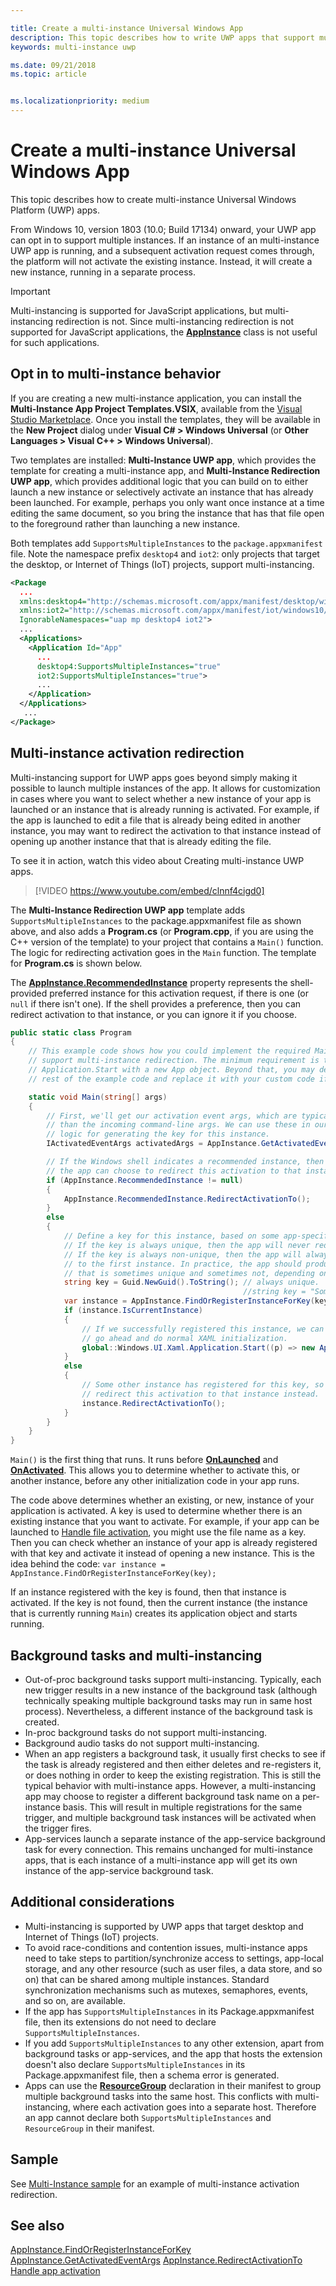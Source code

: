 ```yaml
---

title: Create a multi-instance Universal Windows App
description: This topic describes how to write UWP apps that support multi-instancing.
keywords: multi-instance uwp

ms.date: 09/21/2018
ms.topic: article


ms.localizationpriority: medium
---
```

# Create a multi-instance Universal Windows App

This topic describes how to create multi-instance Universal Windows Platform (UWP) apps.

From Windows 10, version 1803 (10.0; Build 17134) onward, your UWP app can opt in to support multiple instances. If an instance of an multi-instance UWP app is running, and a subsequent activation request comes through, the platform will not activate the existing instance. Instead, it will create a new instance, running in a separate process.

> [!IMPORTANT]
> Multi-instancing is supported for JavaScript applications, but multi-instancing redirection is not. Since multi-instancing redirection is not supported for JavaScript applications, the [**AppInstance**](/uwp/api/windows.applicationmodel.appinstance) class is not useful for such applications.

## Opt in to multi-instance behavior

If you are creating a new multi-instance application, you can install the **Multi-Instance App Project Templates.VSIX**, available from the [Visual Studio Marketplace](https://aka.ms/E2nzbv). Once you install the templates, they will be available in the **New Project** dialog under **Visual C# > Windows Universal** (or **Other Languages > Visual C++ > Windows Universal**).

Two templates are installed: **Multi-Instance UWP app**, which provides the template for creating a multi-instance app, and **Multi-Instance Redirection UWP app**, which provides additional logic that you can build on to either launch a new instance or selectively activate an instance that has already been launched. For example, perhaps you only want once instance at a time editing the same document, so you bring the instance that has that file open to the foreground rather than launching a new instance.

Both templates add `SupportsMultipleInstances` to the `package.appxmanifest` file. Note the namespace prefix `desktop4` and `iot2`: only projects that target the desktop, or Internet of Things (IoT) projects, support multi-instancing.

```xml
<Package
  ...
  xmlns:desktop4="http://schemas.microsoft.com/appx/manifest/desktop/windows10/4"
  xmlns:iot2="http://schemas.microsoft.com/appx/manifest/iot/windows10/2"  
  IgnorableNamespaces="uap mp desktop4 iot2">
  ...
  <Applications>
    <Application Id="App"
      ...
      desktop4:SupportsMultipleInstances="true"
	  iot2:SupportsMultipleInstances="true">
      ...
    </Application>
  </Applications>
   ...
</Package>
```

## Multi-instance activation redirection

 Multi-instancing support for UWP apps goes beyond simply making it possible to launch multiple instances of the app. It allows for customization in cases where you want to select whether a new instance of your app is launched or an instance that is already running is activated. For example, if the app is launched to edit a file that is already being edited in another instance, you may want to redirect the activation to that instance instead of opening up another instance that  that is already editing the file.

To see it in action, watch this video about Creating multi-instance UWP apps.

> [!VIDEO https://www.youtube.com/embed/clnnf4cigd0]

The **Multi-Instance Redirection UWP app** template adds `SupportsMultipleInstances` to the package.appxmanifest file as shown above, and also adds a **Program.cs** (or **Program.cpp**, if you are using the C++ version of the template) to your project that contains a `Main()` function. The logic for redirecting activation goes in the `Main` function. The template for **Program.cs** is shown below.

The [**AppInstance.RecommendedInstance**](/uwp/api/windows.applicationmodel.appinstance.recommendedinstance) property represents the shell-provided preferred instance for this activation request, if there is one (or `null` if there isn't one). If the shell provides a preference, then you can redirect activation to that instance, or you can ignore it if you choose.

``` csharp
public static class Program
{
    // This example code shows how you could implement the required Main method to
    // support multi-instance redirection. The minimum requirement is to call
    // Application.Start with a new App object. Beyond that, you may delete the
    // rest of the example code and replace it with your custom code if you wish.

    static void Main(string[] args)
    {
        // First, we'll get our activation event args, which are typically richer
        // than the incoming command-line args. We can use these in our app-defined
        // logic for generating the key for this instance.
        IActivatedEventArgs activatedArgs = AppInstance.GetActivatedEventArgs();

        // If the Windows shell indicates a recommended instance, then
        // the app can choose to redirect this activation to that instance instead.
        if (AppInstance.RecommendedInstance != null)
        {
            AppInstance.RecommendedInstance.RedirectActivationTo();
        }
        else
        {
            // Define a key for this instance, based on some app-specific logic.
            // If the key is always unique, then the app will never redirect.
            // If the key is always non-unique, then the app will always redirect
            // to the first instance. In practice, the app should produce a key
            // that is sometimes unique and sometimes not, depending on its own needs.
            string key = Guid.NewGuid().ToString(); // always unique.
                                                    //string key = "Some-App-Defined-Key"; // never unique.
            var instance = AppInstance.FindOrRegisterInstanceForKey(key);
            if (instance.IsCurrentInstance)
            {
                // If we successfully registered this instance, we can now just
                // go ahead and do normal XAML initialization.
                global::Windows.UI.Xaml.Application.Start((p) => new App());
            }
            else
            {
                // Some other instance has registered for this key, so we'll 
                // redirect this activation to that instance instead.
                instance.RedirectActivationTo();
            }
        }
    }
}
```

`Main()` is the first thing that runs. It runs before [**OnLaunched**](https://docs.microsoft.com/uwp/api/windows.ui.xaml.application#Windows_UI_Xaml_Application_OnLaunched_Windows_ApplicationModel_Activation_LaunchActivatedEventArgs_) and [**OnActivated**](https://docs.microsoft.com/uwp/api/windows.ui.xaml.application#Windows_UI_Xaml_Application_OnActivated_Windows_ApplicationModel_Activation_IActivatedEventArgs_). This allows you to determine whether to activate this, or another instance, before any other initialization code in your app runs.

The code above determines whether an existing, or new, instance of your application is activated. A key is used to determine whether there is an existing instance that you want to activate. For example, if your app can be launched to [Handle file activation](https://docs.microsoft.com/en-us/windows/uwp/launch-resume/handle-file-activation), you might use the file name as a key. Then you can check whether an instance of your app is already registered with that key and activate it instead of opening a new instance. This is the idea behind the code: `var instance = AppInstance.FindOrRegisterInstanceForKey(key);`

If an instance registered with the key is found, then that instance is activated. If the key is not found, then the current instance (the instance that is currently running `Main`) creates its application object  and starts running.

## Background tasks and multi-instancing

- Out-of-proc background tasks support multi-instancing. Typically, each new trigger results in a new instance of the background task (although technically speaking multiple background tasks may run in same host process). Nevertheless, a different instance of the background task is created.
- In-proc background tasks do not support multi-instancing.
- Background audio tasks do not support multi-instancing.
- When an app registers a background task, it usually first checks to see if the task is already registered and then either deletes and re-registers it, or does nothing in order to keep the existing registration. This is still the typical behavior with multi-instance apps. However, a multi-instancing app may choose to register a different background task name on a per-instance basis. This will result in multiple registrations for the same trigger, and multiple background task instances will be activated when the trigger fires.
- App-services launch a separate instance of the app-service background task for every connection. This remains unchanged for multi-instance apps, that is each instance of a multi-instance app will get its own instance of the  app-service background task. 

## Additional considerations

- Multi-instancing is supported by UWP apps that target desktop and Internet of Things (IoT) projects.
- To avoid race-conditions and contention issues, multi-instance apps need to take steps to partition/synchronize access to settings, app-local storage, and any other resource (such as user files, a data store, and so on) that can be shared among multiple instances. Standard synchronization mechanisms such as mutexes, semaphores, events, and so on, are available.
- If the app has `SupportsMultipleInstances` in its Package.appxmanifest file, then its extensions do not need to declare `SupportsMultipleInstances`. 
- If you add `SupportsMultipleInstances` to any other extension, apart from background tasks or app-services, and the app that hosts the extension doesn't also declare `SupportsMultipleInstances` in its Package.appxmanifest file, then a schema error is generated.
- Apps can use the [**ResourceGroup**](https://docs.microsoft.com/windows/uwp/launch-resume/declare-background-tasks-in-the-application-manifest) declaration in their manifest to group multiple background tasks into the same host. This conflicts with multi-instancing, where each activation goes into a separate host. Therefore an app cannot declare both `SupportsMultipleInstances` and `ResourceGroup` in their manifest.

## Sample

See [Multi-Instance sample](https://aka.ms/Kcrqst) for an example of multi-instance activation redirection.

## See also

[AppInstance.FindOrRegisterInstanceForKey](https://docs.microsoft.com/uwp/api/windows.applicationmodel.appinstance#Windows_ApplicationModel_AppInstance_FindOrRegisterInstanceForKey_System_String_)
[AppInstance.GetActivatedEventArgs](https://docs.microsoft.com/uwp/api/windows.applicationmodel.appinstance#Windows_ApplicationModel_AppInstance_GetActivatedEventArgs)
[AppInstance.RedirectActivationTo](https://docs.microsoft.com/uwp/api/windows.applicationmodel.appinstance#Windows_ApplicationModel_AppInstance_RedirectActivationTo)
[Handle app activation](https://docs.microsoft.com/windows/uwp/launch-resume/activate-an-app)